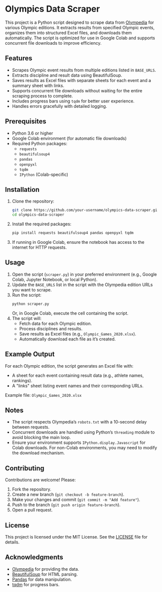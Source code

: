 

# Olympics Data Scraper

This project is a Python script designed to scrape data from [Olympedia](https://www.olympedia.org/) for various Olympic editions. It extracts results from specified Olympic events, organizes them into structured Excel files, and downloads them automatically. The script is optimized for use in Google Colab and supports concurrent file downloads to improve efficiency.

## Features
- Scrapes Olympic event results from multiple editions listed in `BASE_URLS`.
- Extracts discipline and result data using BeautifulSoup.
- Saves results as Excel files with separate sheets for each event and a summary sheet with links.
- Supports concurrent file downloads without waiting for the entire scraping process to complete.
- Includes progress bars using `tqdm` for better user experience.
- Handles errors gracefully with detailed logging.

## Prerequisites
- Python 3.6 or higher
- Google Colab environment (for automatic file downloads)
- Required Python packages:
  - `requests`
  - `beautifulsoup4`
  - `pandas`
  - `openpyxl`
  - `tqdm`
  - `IPython` (Colab-specific)

## Installation
1. Clone the repository:
   ```bash
   git clone https://github.com/your-username/olympics-data-scraper.git
   cd olympics-data-scraper
   ```
2. Install the required packages:
   ```bash
   pip install requests beautifulsoup4 pandas openpyxl tqdm
   ```
3. If running in Google Colab, ensure the notebook has access to the internet for HTTP requests.

## Usage
1. Open the script (`scraper.py`) in your preferred environment (e.g., Google Colab, Jupyter Notebook, or local Python).
2. Update the `BASE_URLS` list in the script with the Olympedia edition URLs you want to scrape.
3. Run the script:
   ```bash
   python scraper.py
   ```
   Or, in Google Colab, execute the cell containing the script.
4. The script will:
   - Fetch data for each Olympic edition.
   - Process disciplines and results.
   - Save results as Excel files (e.g., `Olympic_Games_2020.xlsx`).
   - Automatically download each file as it’s created.

## Example Output
For each Olympic edition, the script generates an Excel file with:
- A sheet for each event containing result data (e.g., athlete names, rankings).
- A "links" sheet listing event names and their corresponding URLs.

Example file: `Olympic_Games_2020.xlsx`

## Notes
- The script respects Olympedia’s `robots.txt` with a 10-second delay between requests.
- Concurrent downloads are handled using Python’s `threading` module to avoid blocking the main loop.
- Ensure your environment supports `IPython.display.Javascript` for Colab downloads. For non-Colab environments, you may need to modify the download mechanism.

## Contributing
Contributions are welcome! Please:
1. Fork the repository.
2. Create a new branch (`git checkout -b feature-branch`).
3. Make your changes and commit (`git commit -m "Add feature"`).
4. Push to the branch (`git push origin feature-branch`).
5. Open a pull request.

## License
This project is licensed under the MIT License. See the [LICENSE](LICENSE) file for details.

## Acknowledgments
- [Olympedia](https://www.olympedia.org/) for providing the data.
- [BeautifulSoup](https://www.crummy.com/software/BeautifulSoup/) for HTML parsing.
- [Pandas](https://pandas.pydata.org/) for data manipulation.
- [tqdm](https://tqdm.github.io/) for progress bars.

